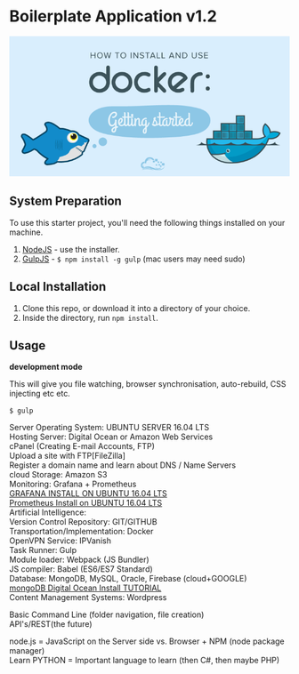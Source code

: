 Boilerplate Application v1.2
=============================

![Project Preview](preview.jpg)

## System Preparation

To use this starter project, you'll need the following things installed on your machine.

1. [NodeJS](http://nodejs.org) - use the installer.
2. [GulpJS](https://github.com/gulpjs/gulp) - `$ npm install -g gulp` (mac users may need sudo)

## Local Installation

1. Clone this repo, or download it into a directory of your choice.
2. Inside the directory, run `npm install`.

## Usage

**development mode**

This will give you file watching, browser synchronisation, auto-rebuild, CSS injecting etc etc.

```shell
$ gulp
```
Server Operating System: UBUNTU SERVER 16.04 LTS  
Hosting Server: Digital Ocean or Amazon Web Services  
  cPanel (Creating E-mail Accounts, FTP)  
  Upload a site with FTP[FileZilla]  
  Register a domain name and learn about DNS / Name Servers  
  cloud Storage: Amazon S3  
Monitoring: Grafana + Prometheus  
[GRAFANA INSTALL ON UBUNTU 16.04 LTS](https://www.digitalocean.com/community/tutorials/how-to-install-and-secure-grafana-on-ubuntu-16-04)  
[Prometheus Install on UBUNTU 16.04 LTS](https://www.digitalocean.com/community/tutorials/how-to-install-prometheus-on-ubuntu-16-04)    
Artificial Intelligence:  
Version Control Repository: GIT/GITHUB  
Transportation/Implementation:  Docker  
OpenVPN Service: IPVanish  
Task Runner:  Gulp  
Module loader:  Webpack (JS Bundler)  
JS compiler:  Babel (ES6/ES7 Standard)  
Database:  MongoDB, MySQL, Oracle, Firebase (cloud+GOOGLE)  
[mongoDB Digital Ocean Install TUTORIAL ](https://www.digitalocean.com/community/tutorials/how-to-install-mongodb-on-ubuntu-16-04)  
Content Management Systems:  Wordpress  

Basic Command Line (folder navigation, file creation)  
API's/REST(the future)  

node.js = JavaScript on the Server side vs. Browser + NPM (node package manager)  
Learn PYTHON = Important language to learn (then C#, then maybe PHP)  

<!--
## Deploy with Gulp

You can easily deploy your site build to a gh-pages branch. First, follow the instructions at [gulp-gh-pages](https://github.com/rowoot/gulp-gh-pages) to get your branch prepared for the deployment and to install the module. Then, in `gulpfile.js` you'll want to include something like the code below. `gulp.src()` needs to be the path to your final site folder, which by default will be `_site`. If you change the `destination` in your `_config.yml` file, be sure to reflect that in your gulpfile.



```javascript
var deploy = require("gulp-gh-pages");

gulp.task("deploy", ["jekyll-build"], function () {
    return gulp.src("./_site/**/*")
        .pipe(deploy());
});
Hosting Server: Digital Ocean or Amazon Web Services
  cPanel (Creating E-mail Accounts, FTP)
  Upload a site with FTP[FileZilla]
  Register a domain name and learn about DNS / Name Servers
  cloud Storage: Amazon S3
Monitoring: Grafana
Artificial Intelligence:
Version Control Repository: GIT
Transportation/Implementation:  Docker
Task Runner:  Gulp
Module loader:  Webpack (JS Bundler)
JS compiler:  Babel (ES6/ES7 Standard)
Database:  MongoDB, MySQL, Oracle, Firebase (cloud+GOOGLE)
Content Management Systems:  Wordpress

Basic Command Line (folder navigation, file creation)
API's/REST(the future)

node.js = JavaScript on the Server side vs. Browser + NPM (node package manager)
Learn PYTHON = Important language to learn (then C#, then maybe PHP)
```
-->
